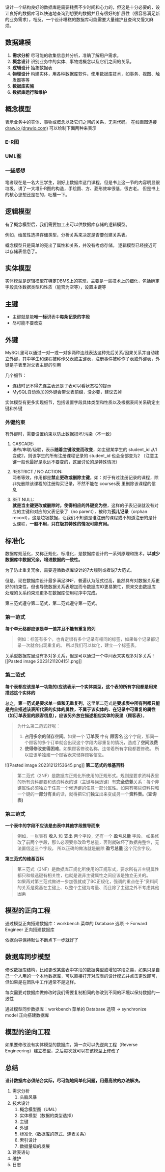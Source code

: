 设计一个结构良好的数据库是需要耗费不少时间和心力的，但这是十分必要的，设计良好的数据库可以快速地查询到想要的数据并且有很好的扩展性（很容易满足新的业务需求），相反，一个设计糟糕的数据库可能需要大量维护且查询又慢又麻烦。
## 数据建模
1. **需求分析**
   尽可能的收集信息并分析，准确了解用户需求。
2. **概念设计**
   识别业务中的实体、事物或概念以及它们之间的关系。
3. **逻辑设计**
   抽象数据表
4. **物理设计**
   构建实体，用各种数据库软件，使用数据库技术，如事务、视图、触发器等等
5. **数据库实施**
6. **数据库运行和维护**
## 概念模型
表示业务中的实体、事物或概念以及它们之间的关系，无需代码。
在线画图连接[draw.io (drawio.com)](https://www.drawio.com/)
可以绘制下面两种来表示
### E-R图

### UML图
### 一些感想
笔者现在是一名大三学生，刚好上数据库这门课程，但是书上这一节的内容明显很垃圾，讲了一大堆E-R图的构造，手绘圆、方、菱形效率很低，很古老。
但是书上的核心思想还是在的，吐槽一下。
## 逻辑模型
有了概念模型后，我们需要加工出可以供数据库存储的逻辑模型。

例如，给属性选择存储类型，分析关系来决定是否要创建关系表。

概念模型只是简单的亮出了属性和关系，并没有考虑存储。
逻辑模型已经接近可以存储表信息了。
## 实体模型
实体模型是逻辑模型在特定DBMS上的实现，主要是一些技术上的细化，包括确定字段具体数据类型和性质（能否为空等），设置主键等
## 主键
- 主键就是能**唯一标识**表中**每条记录的字段**
- 尽可能不要改变
## 外键
MySQL里可以通过一对一或一对多两种连线表达这种先后关系/因果关系并自动建立外键，其中学生和课程被称作父表或主键表，注册事件被称作子表或外键表，外键是子表里对父表主键的引用

几个细节：

- 连线时记不得先连主表还是子表可以看状态栏的提示
- MySQL自动添加的外键会带父表前缀，没必要，建议去掉

实体模型有更多实现细节，包括设置字段具体类型和性质以及根据表间关系确定主键和外键
### 外键约束
有外键时，需要设置约束以防止数据损坏/污染（不一致）
1. CASCADE:  
    瀑布/串联/级联，表示**随着主键改变而改变**，如主键某学生的 student_id 从1变成2，则该学生的所有注册课程记录的 student_id 也会全部变为2 （注意主键一般也最好是永远不要变的，这里讨论的是特殊情况）  
    
2. RESTRICT / NO ACTION:  
    两者等效，作用都是**禁止更改或删除主键**。如：对于有过注册记录的课程，除非先删除该课程的注册购买记录，不然不能在 courses表 里删除该课程的信息  
    
3. SET NULL:  
    **就是当主键更改或删除时，使得相应的外键变为空**，这样的子表记录就没有对应的主键和对应的父表记录了（no parent），被称为**孤儿记录**（orphan record），这是垃圾数据，让我们不知道是谁注册的课程或不知道注册的是什么课程，**一般不用，只在极其特殊的情况可能有用。**


## 标准化
数据库规范化，又称正规化、标准化，是数据库设计的一系列原理和技术，**以减少数据库中数据冗余，增进数据的一致性。**

为了防止重复冗余，需要遵循数据库设计的7大规则或者说7大范式。

但是，现在数据库设计最多满足3NF，普遍认为范式过高，虽然具有对数据关系更好的约束性，但也导致数据关系表增加而令数据库IO更易繁忙，原来交由数据库处理的关系约束现更多在数据库使用程序中完成。

第三范式遵守第二范式，第二范式遵守第一范式。
### 第一范式
**每个单元格都应该是单一值并且不能有重复的列**
> 例如：标签有多个，也肯定很有多个记录有相同的标签，如果每个记录都记录一次就会出现重复的。
> 所以我们可以优化，建立一个标签表。

关系型数据库里没有多对多关系，但是可以通过一个中间表来实现多对多关系
![[Pasted image 20231211204151.png]]

### 第二范式
**每个表都应该是单一功能的/应该表示一个实体类型，这个表的所有字段都是用来描述这个实体的**

总之，**第一范式是要求单一值和无重复列**，这里第二范式是**要求表中所有列都只能是完全描述该表所代表的实体的属性，不属于该实体的、在记录中可重复的属性（如订单表里的顾客信息），应该另外放在描述相应实体的表里（顾客表）**。

> 为什么第二范式好呢：
> 1. **占用多余的储存空间**。如果一个 **订单表** 中有 **顾客名** 这个字段，那同一个顾客的多个订单就会出现这个字段内容重复的情况，造成了**空间浪费**
> 2. **使得修改变得困难**。如果顾客修改名称，连带着所有字段都要修改。
> 所以应该单独建一个顾客表来储存顾客信息。

![[Pasted image 20231212153645.png]]
**第二范式的维基百科**

> 第二范式（2NF）是数据库正规化所使用的正规形式。规则是要求资料表里的所有资料都要和该资料表的键（主键与候选键）有**完全依赖**关系：每个非键属性必须独立于任意一个候选键的任意一部分属性。如果有哪些资料只和一个键的**一部分有关**的话，就得把它们**独立**出来变成另一个**资料表。(查询表)**

### 第三范式
**一个表中的字段不应该是由表中其他字段推导而来**
> 
> 例如，一张表有 **收入** 和 **支出** 两个字段，还有一个 **盈亏总量** 字段。
> 如果修改了前两个字段，那么必须要修改盈亏总量，否则就破坏了数据完整性，无法置信这三个字段。
> 所以正确的做法就是删除 **盈亏总量** 这个冗余字段。

**第三范式的维基百科**

> 第三范式（3NF）是数据库正规化所使用的正规形式，要求所有非主键属性都只和候选键有相关性，也就是说非主键属性之间应该是独立无关的。  
> 如果再对第三范式做进一步加强就成了BC正规化，强调的重点在于“资料间的关系是奠基在主键上、以整个主键为考量、而且除了主键之外不考虑其他因素


## 模型的正向工程
通过模型正向搭建数据库：workbench 菜单的 Database 选项 → Forward Engineer 正向搭建数据库

依据向导保持默认不断点下一步就好了

## 数据库同步模型

修改数据库结构，比如更改某些表中字段的数据类型或增加字段之类，如果只是自己一个人用的一个本地数据库，可以直接打开对应表的设计模式并点击更改即可，但如果是在团队中工作通常不是这样。

每次需要对数据库做修改时我们需要复制相同的修改到不同的环境以保持数据的一致性

通过模型同步数据库：workbench 菜单的 Database 选项 → synchronize model 正向搭建数据库
## 模型的逆向工程
如果要修改没有实体模型的数据库，第一次可以先逆向工程（Reverse Engineering）建立模型，之后每次就可以在该模型上修改了
## 总结
**设计数据库必须结合实际，尽可能地简单化问题，用最高效的办法解决。**

1. 需求分析
	1. 头脑风暴
2. 技术设计
	1. 概念模型图（UML）
	2. 实体模型（数据的类型选择）
	3. 主键
	4. 外键
	5. 标准化（数据库的范式、连表关系）
	6. 索引设计
	7. 数据量级的发展
3. 建表语句
4. 维护
5. 日志